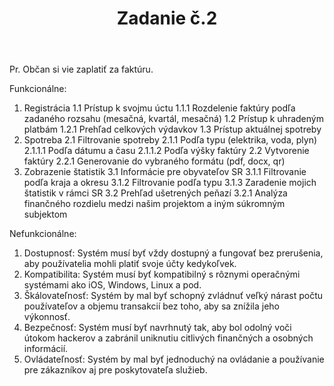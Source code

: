﻿---
layout: post
title:  "Zadanie č.2"
excerpt: ""
image: "/images/presentation.png"
---


Pr. Občan si vie zaplatiť za faktúru.

Funkcionálne:

1.	Registrácia
    1.1	Prístup k svojmu úctu
        1.1.1 Rozdelenie faktúry podľa zadaného rozsahu (mesačná, kvartál, mesačná)
    1.2 Prístup k uhradeným platbám
        1.2.1 Prehľad celkových výdavkov
    1.3 Prístup aktuálnej spotreby
2.	Spotreba
    2.1 Filtrovanie spotreby
        2.1.1 Podľa typu (elektrika, voda, plyn)
            2.1.1.1 Podľa dátumu a času
            2.1.1.2 Podľa výšky faktúry
    2.2 Vytvorenie faktúry
        2.2.1 Generovanie do vybraného formátu (pdf, docx, qr)
3.	Zobrazenie štatistik
    3.1	Informácie pre obyvateľov SR
        3.1.1 Filtrovanie podľa kraja a okresu
        3.1.2 Filtrovanie podľa typu
        3.1.3 Zaradenie mojich štatistik v rámci SR
    3.2 Prehľad ušetrených peňazí
        3.2.1 Analýza finančného rozdielu medzi našim projektom a iným súkromným subjektom

Nefunkcionálne:

1. Dostupnosť: Systém musí byť vždy dostupný a fungovať bez prerušenia, aby používatelia mohli platiť svoje účty kedykoľvek.
2. Kompatibilita: Systém musí byť kompatibilný s rôznymi operačnými systémami ako iOS, Windows, Linux a pod.
3. Škálovateľnosť: Systém by mal byť schopný zvládnuť veľký nárast počtu používateľov a objemu transakcií bez toho, aby sa znížila jeho výkonnosť.
4. Bezpečnosť: Systém musí byť navrhnutý tak, aby bol odolný voči útokom hackerov a zabránil uniknutiu citlivých finančných a osobných informácií.
5. Ovládateľnosť: Systém by mal byť jednoduchý na ovládanie a používanie pre zákazníkov aj pre poskytovateľa služieb.

